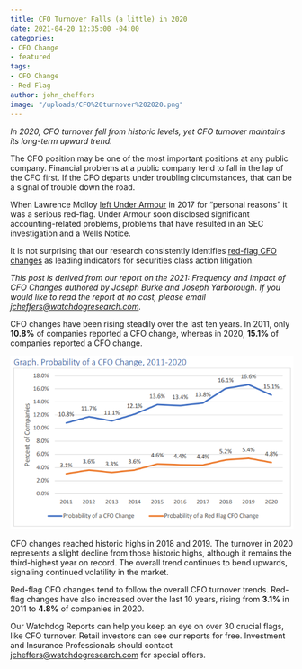 ```yaml
---
title: CFO Turnover Falls (a little) in 2020
date: 2021-04-20 12:35:00 -04:00
categories:
- CFO Change
- featured
tags:
- CFO Change
- Red Flag
author: john_cheffers
image: "/uploads/CFO%20turnover%202020.png"
---
```


*In 2020, CFO turnover fell from historic levels, yet CFO turnover maintains its long-term upward trend.*

The CFO position may be one of the most important positions at any public company. Financial problems at a public company tend to fall in the lap of the CFO first. If the CFO departs under troubling circumstances, that can be a signal of trouble down the road.

When Lawrence Molloy [left Under Armour](https://blog.watchdogresearch.com/posts/under-armour-iii-major-cfo-change-a-warning-sign-of-litigation/) in 2017 for “personal reasons” it was a serious red-flag. Under Armour soon disclosed significant accounting-related problems, problems that have resulted in an SEC investigation and a Wells Notice.

It is not surprising that our research consistently identifies [red-flag CFO changes](https://blog.watchdogresearch.com/posts/six-leading-indicators-of-securities-litigation/) as leading indicators for securities class action litigation.

*This post is derived from our report on the 2021: Frequency and Impact of CFO Changes authored by Joseph Burke and Joseph Yarborough. If you would like to read the report at no cost, please email [jcheffers@watchdogresearch.com](mailto:jcheffers@watchdogresearch.com).*

CFO changes have been rising steadily over the last ten years. In 2011, only **10.8%** of companies reported a CFO change, whereas in 2020, **15.1%** of companies reported a CFO change.

![CFO turnover 2020.png](/uploads/CFO%20turnover%202020.png)

CFO changes reached historic highs in 2018 and 2019. The turnover in 2020 represents a slight decline from those historic highs, although it remains the third-highest year on record. The overall trend continues to bend upwards, signaling continued volatility in the market.

Red-flag CFO changes tend to follow the overall CFO turnover trends. Red-flag changes have also increased over the last 10 years, rising from **3.1%** in 2011 to **4.8%** of companies in 2020.

Our Watchdog Reports can help you keep an eye on over 30 crucial flags, like CFO turnover. Retail investors can see our reports for free. Investment and Insurance Professionals should contact [jcheffers@watchdogresearch.com](mailto:jcheffers@watchdogresearch.com) for special offers.